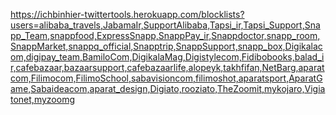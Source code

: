 https://ichbinhier-twittertools.herokuapp.com/blocklists?users=alibaba_travels,JabamaIr,SupportAlibaba,Tapsi_ir,Tapsi_Support,Snapp_Team,snappfood,ExpressSnapp,SnappPay_ir,Snappdoctor,snapp_room,SnappMarket,snappq_official,Snapptrip,SnappSupport,snapp_box,Digikalacom,digipay_team,BamiloCom,DigikalaMag,Digistylecom,Fidibobooks,balad_ir,cafebazaar,bazaarsupport,cafebazaarlife,alopeyk,takhfifan,NetBarg,aparatcom,Filimocom,FilimoSchool,sabavisioncom,filimoshot,aparatsport,AparatGame,Sabaideacom,aparat_design,Digiato,rooziato,TheZoomit,mykojaro,Vigiatonet,myzoomg
